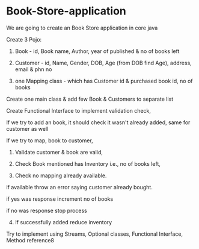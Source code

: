 # Book-Store-application
We are going to create an Book Store application in core java

Create 3 Pojo:

1. Book - id, Book name, Author, year of published & no of books left

2. Customer - id, Name, Gender, DOB, Age (from DOB find Age), address, email & phn no

3. one Mapping class - which has Customer id & purchased book id, no of books

Create one main class & add few Book & Customers to separate list

Create Functional Interface to implement validation check,

If we try to add an book, it should check it wasn't already added, same for customer as well

If we try to map, book to customer,

1) Validate customer & book are valid,

2) Check Book mentioned has Inventory i.e., no of books left,

3) Check no mapping already available.

if available throw an error saying customer already bought.

if yes was response increment no of books

if no was response stop process

4) If successfully added reduce inventory

Try to implement using Streams, Optional classes, Functional Interface, Method reference8
